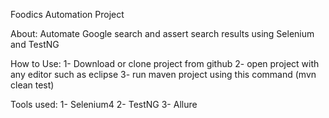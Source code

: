 Foodics Automation Project

About:
Automate Google search and assert search results using Selenium and TestNG

How to Use: 
1- Download or clone project from github 
2- open project with any editor such as eclipse
3- run maven project using this command (mvn clean test)

Tools used:
1- Selenium4
2- TestNG
3- Allure